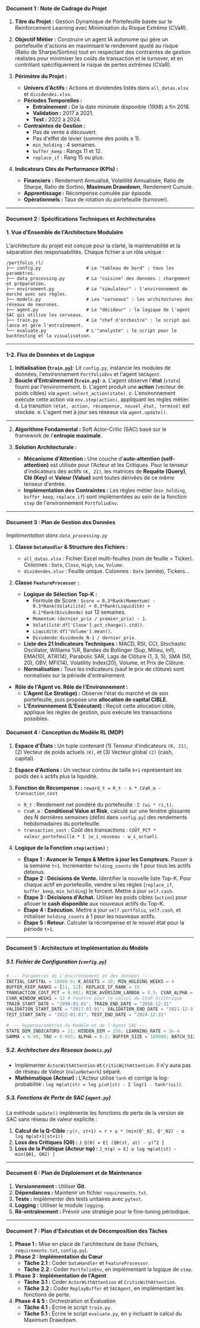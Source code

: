 
#### **Document 1 : Note de Cadrage du Projet**

1.  **Titre du Projet :** Gestion Dynamique de Portefeuille basée sur le Reinforcement Learning avec Minimisation du Risque Extrême (CVaR).

2.  **Objectif Métier :** Construire un agent IA autonome qui gère un portefeuille d'actions en maximisant le rendement ajusté au risque (Ratio de Sharpe/Sortino) tout en respectant des contraintes de gestion réalistes pour minimiser les coûts de transaction et le turnover, et en contrôlant spécifiquement le risque de pertes extrêmes (CVaR).

3.  **Périmètre du Projet :**
    *   **Univers d'Actifs :** Actions et dividendes listés dans `all_datas.xlsx` et `dividendes.xlsx`.
    *   **Périodes Temporelles :**
        *   **Entraînement :** De la date minimale disponible (1998) à fin 2016.
        *   **Validation :** 2017 à 2021.
        *   **Test :** 2022 à 2024.
    *   **Contraintes de Gestion :**
        *   Pas de vente à découvert.
        *   Pas d'effet de levier (somme des poids ≤ 1).
        *   `min_holding` : 4 semaines.
        *   `buffer_keep` : Rangs 11 et 12.
        *   `replace_if` : Rang 15 ou plus.

4.  **Indicateurs Clés de Performance (KPIs) :**
    *   **Financiers :** Rendement Annualisé, Volatilité Annualisée, Ratio de Sharpe, Ratio de Sortino, **Maximum Drawdown**, Rendement Cumulé.
    *   **Apprentissage :** Récompense cumulée par épisode.
    *   **Opérationnels :** Taux de rotation du portefeuille (turnover).

---

#### **Document 2 : Spécifications Techniques et Architecturales**

#### **1. Vue d'Ensemble de l'Architecture Modulaire**

L'architecture du projet est conçue pour la clarté, la maintenabilité et la séparation des responsabilités. Chaque fichier a un rôle unique :

```
/portfolio_rl/
├── config.py                 # Le "tableau de bord" : tous les paramètres.
├── data_processing.py        # La "cuisine" des données : chargement et préparation.
├── environment.py            # Le "simulateur" : l'environnement de marché avec ses règles.
├── models.py                 # Les "cerveaux" : les architectures des réseaux de neurones.
├── agent.py                  # Le "décideur" : la logique de l'agent SAC qui utilise les cerveaux.
├── train.py                  # Le "chef d'orchestre" : le script qui lance et gère l'entraînement.
└── evaluate.py               # L'"analyste" : le script pour le backtesting et la visualisation.
```

---

#### **1-2. Flux de Données et de Logique**

1.  **Initialisation (`train.py`)**: Lit `config.py`, instancie les modules de données, l'environnement `PortfolioEnv` et l'agent `SACAgent`.
2.  **Boucle d'Entraînement (`train.py`)**:
    a. L'agent observe l'**état** (`state`) fourni par l'environnement.
    b. L'agent produit une **action** (vecteur de poids cibles) via `agent.select_action(state)`.
    c. L'environnement exécute cette action via `env.step(action)`, appliquant les règles métier.
    d. La transition `(état, action, récompense, nouvel_état, terminé)` est stockée.
    e. L'agent met à jour ses réseaux via `agent.update()`.

---



2.  **Algorithme Fondamental :** Soft Actor-Critic (SAC) basé sur le framework de l'**entropie maximale**.

3.  **Solution Architecturale :**
    *   **Mécanisme d'Attention :** Une couche d'**auto-attention (self-attention)** est utilisée pour l'Acteur et les Critiques. Pour le tenseur d'indicateurs des actifs `(K, 21)`, les matrices de **Requête (Query)**, **Clé (Key)** et **Valeur (Value)** sont toutes dérivées de ce même tenseur d'entrée.
    *   **Implémentation des Contraintes :** Les règles métier (`min_holding`, `buffer_keep`, `replace_if`) sont implémentées au sein de la fonction `step` de l'environnement `PortfolioEnv`.

---

#### **Document 3 : Plan de Gestion des Données**

*Implémentation dans `data_processing.py`*

1.  **Classe `DataHandler` & Structure des Fichiers :**
    *   `all_datas.xlsx` : Fichier Excel multi-feuilles (nom de feuille = Ticker). Colonnes : `Date`, `Close`, `High`, `Low`, `Volume`.
    *   `dividendes.xlsx` : Feuille unique. Colonnes : `Date` (année), Tickers...

2.  **Classe `FeatureProcessor` :**
    *   **Logique de Sélection Top-K :**
        *   Formule de Score : `Score = 0.3*Rank(Momentum) - 0.3*Rank(Volatilité) + 0.3*Rank(Liquidité) + 0.1*Rank(Dividende)` sur 12 semaines.
        *   `Momentum`: `(dernier_prix / premier_prix) - 1`.
        *   `Volatilité`: `df['Close'].pct_change().std()`.
        *   `Liquidité`: `df['Volume'].mean()`.
        *   `Dividende`: `dividende_N-1 / dernier_prix`.
    *   **Liste des 21 Indicateurs Techniques :** MACD, RSI, CCI, Stochastic Oscillator, Williams %R, Bandes de Bollinger (Sup, Milieu, Inf), EMA(10), ATR(14), Parabolic SAR, Lags de Clôture (1, 3, 5), SMA (50, 20), OBV, MFI(14), Volatility Index(20), Volume, et Prix de Clôture.
    *   **Normalisation :** Tous les indicateurs (sauf le prix de clôture) sont normalisés sur la période d'entraînement.


*   **Rôle de l'Agent vs. Rôle de l'Environnement :**
    *   **L'Agent (Le Stratège) :** Observe l'état du marché et de son portefeuille, puis propose une **allocation de capital CIBLE**.
    *   **L'Environnement (L'Exécutant) :** Reçoit cette allocation cible, applique les règles de gestion, puis exécute les transactions possibles.

#### **Document 4 : Conception du Modèle RL (MDP)**

1.  **Espace d'États :** Un tuple contenant (1) Tenseur d'indicateurs `(K, 21)`, (2) Vecteur de poids actuels `(K)`, et (3) Vecteur global `(2)` (cash, capital).

2.  **Espace d'Actions :** Un vecteur continu de taille `k+1` représentant les poids des `k` actifs plus la liquidité.

3.  **Fonction de Récompense :** `reward_t = R_t - λ * CVaR_α - transaction_cost`
    *   `R_t` : Rendement net pondéré du portefeuille : `Σ (wi * ri,t)`.
    *   `CVaR_α` : **Conditional Value at Risk**, calculé sur une fenêtre glissante des N dernières semaines (défini dans `config.py`) des rendements hebdomadaires du portefeuille.
    *   `transaction_cost` : Coût des transactions : `COÛT_PCT * valeur_portefeuille * Σ |w_i_nouveau - w_i_actuel|`.

4.  **Logique de la Fonction `step(action)` :**
    *   **Étape 1 : Avancer le Temps & Mettre à jour les Compteurs.** Passer à la semaine `t+1`. Incrémenter `holding_counts` de 1 pour tous les actifs détenus.
    *   **Étape 2 : Décisions de Vente.** Identifier la nouvelle liste Top-K. Pour chaque actif en portefeuille, vendre si les règles (`replace_if`, `buffer_keep`, `min_holding`) le forcent. Mettre à jour `self.cash`.
    *   **Étape 3 : Décisions d'Achat.** Utiliser les poids cibles (`action`) pour allouer le **cash disponible** aux nouveaux actifs du Top-K.
    *   **Étape 4 : Exécution.** Mettre à jour `self.portfolio`, `self.cash`, et initialiser `holding_counts` à 1 pour les nouveaux actifs.
    *   **Étape 5 : Retour.** Calculer la récompense et le nouvel état pour la période `t+1`.

---

#### **Document 5 : Architecture et Implémentation du Modèle**

##### **5.1. Fichier de Configuration (`config.py`)**
```python
# --- Paramètres de l'environnement et des données ---
INITIAL_CAPITAL = 10000.0; K_ASSETS = 10; MIN_HOLDING_WEEKS = 4
BUFFER_KEEP_RANKS = [11, 12]; REPLACE_IF_RANK = 15
TRANSACTION_COST_PCT = 0.001; RISK_AVERSION_LAMBDA = 0.5; CVAR_ALPHA = 0.05
CVAR_WINDOW_WEEKS = 52 # Fenêtre pour le calcul du CVaR historique
TRAIN_START_DATE = "1998-01-01"; TRAIN_END_DATE = "2016-12-31"
VALIDATION_START_DATE = "2017-01-01"; VALIDATION_END_DATE = "2021-12-31"
TEST_START_DATE = "2022-01-01"; TEST_END_DATE = "2024-12-31"

# --- Hyperparamètres du Modèle et de l'Agent SAC ---
STATE_DIM_INDICATORS = 21; HIDDEN_DIM = 256; LEARNING_RATE = 3e-4
GAMMA = 0.99; TAU = 0.005; ALPHA = 0.2; BUFFER_SIZE = 100000; BATCH_SIZE = 64
```

##### **5.2. Architecture des Réseaux (`models.py`)**
*   Implémenter `ActorWithAttention` et `CriticWithAttention`. Il n'y aura pas de réseau de Valeur (`ValueNetwork`) séparé.
*   **Mathématique (Acteur) :** L'Acteur utilise `tanh` et corrige la log-probabilité : `log πφ(at|st) = log μ(ut|st) - Σ log(1 - tanh²(ui))`.

##### **5.3. Fonctions de Perte de SAC (`agent.py`)**
La méthode `update()` implémente les fonctions de perte de la version de SAC sans réseau de valeur explicite :
1.  **Calcul de la Q-Cible :** `y(r, st+1) = r + γ * (min(Q'_θ1, Q'_θ2) - α log πφ(at+1|st+1))`
2.  **Loss des Critiques (Qθ) :** `J_Q(θ) = E[ (Qθ(st, at) - y)^2 ]`
3.  **Loss de la Politique (Acteur πφ) :** `J_π(φ) = E[ α log πφ(at|st) - min(Qθ1, Qθ2) ]`

---

#### **Document 6 : Plan de Déploiement et de Maintenance**

1.  **Versionnement :** Utiliser **Git**.
2.  **Dépendances :** Maintenir un fichier `requirements.txt`.
3.  **Tests :** Implémenter des tests unitaires avec `pytest`.
4.  **Logging :** Utiliser le module `logging`.
5.  **Ré-entraînement :** Prévoir une stratégie pour le fine-tuning périodique.

---

#### **Document 7 : Plan d'Exécution et de Décomposition des Tâches**

1.  **Phase 1 :** Mise en place de l'architecture de base (fichiers, `requirements.txt`, `config.py`).
2.  **Phase 2 : Implémentation du Cœur**
    *   **Tâche 2.1 :** Coder `DataHandler` et `FeatureProcessor`.
    *   **Tâche 2.2 :** Coder `PortfolioEnv`, en implémentant la logique de `step`.
3.  **Phase 3 : Implémentation de l'Agent**
    *   **Tâche 3.1 :** Coder `ActorWithAttention` et `CriticWithAttention`.
    *   **Tâche 3.2 :** Coder `ReplayBuffer` et `SACAgent`, en implémentant les fonctions de perte.
4.  **Phase 4 & 5 :** Orchestration et Évaluation
    *   **Tâche 4.1 :** Écrire le script `train.py`.
    *   **Tâche 5.1 :** Écrire le script `evaluate.py`, en y incluant le calcul du Maximum Drawdown.